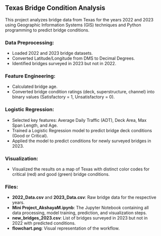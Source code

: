 ## Texas Bridge Condition Analysis

This project analyzes bridge data from Texas for the years 2022 and 2023 using Geographic Information Systems (GIS) techniques and Python programming to predict bridge conditions.

### Data Preprocessing:
- Loaded 2022 and 2023 bridge datasets.
- Converted Latitude/Longitude from DMS to Decimal Degrees.
- Identified bridges surveyed in 2023 but not in 2022.

### Feature Engineering:
- Calculated bridge age.
- Converted bridge condition ratings (deck, superstructure, channel) into binary values (Satisfactory = 1, Unsatisfactory = 0).

### Logistic Regression:
- Selected key features: Average Daily Traffic (ADT), Deck Area, Max Span Length, and Age.
- Trained a Logistic Regression model to predict bridge deck conditions (Good or Critical).
- Applied the model to predict conditions for newly surveyed bridges in 2023.

### Visualization:
- Visualized the results on a map of Texas with distinct color codes for critical (red) and good (green) bridge conditions.

### Files:
- **2022_Data.csv** and **2023_Data.csv**: Raw bridge data for the respective years.
- **Mini Project_AkshayaM.ipynb**: The Jupyter Notebook containing all data processing, model training, prediction, and visualization steps.
- **new_bridges_2023.csv**: List of bridges surveyed in 2023 but not in 2022 with predicted conditions.
- **flowchart.png**: Visual representation of the workflow.
